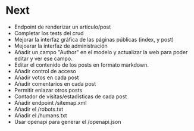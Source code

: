 # Next

* Endpoint de renderizar un artículo/post
* Completar los tests del crud
* Mejorar la interfaz gráfica de las páginas públicas (index, y post)
* Mejoarar la interfaz de administración
* Añadir un campo "Author" en el modelo y actualizar la web para poder editar y ver ese campo.
* Editar el contenido de los posts en formato markdown.
* Añadir control de acceso
* Añadir votos en cada post
* Añadir comentarios en cada post
* Permitir enlazar otros posts
* Contador de visitas/estadísticas de cada post
* Añadir endpoint /sitemap.xml
* Añadir el /robots.txt
* Añadir el /humans.txt
* Usar openapi para generar el /openapi.json

